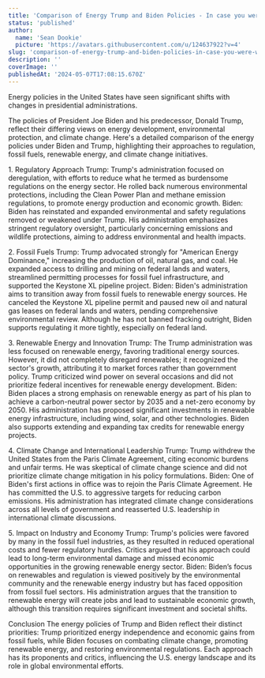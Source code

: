 ```yaml
---
title: 'Comparison of Energy Trump and Biden Policies - In case you were wondering where the two stand.'
status: 'published'
author:
  name: 'Sean Dookie'
  picture: 'https://avatars.githubusercontent.com/u/124637922?v=4'
slug: 'comparison-of-energy-trump-and-biden-policies-in-case-you-were-wondering-where-the-two-stand'
description: ''
coverImage: ''
publishedAt: '2024-05-07T17:08:15.670Z'
---
```


Energy policies in the United States have seen significant shifts with changes in presidential administrations.

The policies of President Joe Biden and his predecessor, Donald Trump, reflect their differing views on energy development, environmental protection, and climate change. Here's a detailed comparison of the energy policies under Biden and Trump, highlighting their approaches to regulation, fossil fuels, renewable energy, and climate change initiatives.

1\. Regulatory Approach Trump: Trump's administration focused on deregulation, with efforts to reduce what he termed as burdensome regulations on the energy sector. He rolled back numerous environmental protections, including the Clean Power Plan and methane emission regulations, to promote energy production and economic growth. Biden: Biden has reinstated and expanded environmental and safety regulations removed or weakened under Trump. His administration emphasizes stringent regulatory oversight, particularly concerning emissions and wildlife protections, aiming to address environmental and health impacts.

2\. Fossil Fuels Trump: Trump advocated strongly for "American Energy Dominance," increasing the production of oil, natural gas, and coal. He expanded access to drilling and mining on federal lands and waters, streamlined permitting processes for fossil fuel infrastructure, and supported the Keystone XL pipeline project. Biden: Biden's administration aims to transition away from fossil fuels to renewable energy sources. He canceled the Keystone XL pipeline permit and paused new oil and natural gas leases on federal lands and waters, pending comprehensive environmental review. Although he has not banned fracking outright, Biden supports regulating it more tightly, especially on federal land.

3\. Renewable Energy and Innovation Trump: The Trump administration was less focused on renewable energy, favoring traditional energy sources. However, it did not completely disregard renewables; it recognized the sector's growth, attributing it to market forces rather than government policy. Trump criticized wind power on several occasions and did not prioritize federal incentives for renewable energy development. Biden: Biden places a strong emphasis on renewable energy as part of his plan to achieve a carbon-neutral power sector by 2035 and a net-zero economy by 2050. His administration has proposed significant investments in renewable energy infrastructure, including wind, solar, and other technologies. Biden also supports extending and expanding tax credits for renewable energy projects.

4\. Climate Change and International Leadership Trump: Trump withdrew the United States from the Paris Climate Agreement, citing economic burdens and unfair terms. He was skeptical of climate change science and did not prioritize climate change mitigation in his policy formulations. Biden: One of Biden's first actions in office was to rejoin the Paris Climate Agreement. He has committed the U.S. to aggressive targets for reducing carbon emissions. His administration has integrated climate change considerations across all levels of government and reasserted U.S. leadership in international climate discussions.

5\. Impact on Industry and Economy Trump: Trump's policies were favored by many in the fossil fuel industries, as they resulted in reduced operational costs and fewer regulatory hurdles. Critics argued that his approach could lead to long-term environmental damage and missed economic opportunities in the growing renewable energy sector. Biden: Biden’s focus on renewables and regulation is viewed positively by the environmental community and the renewable energy industry but has faced opposition from fossil fuel sectors. His administration argues that the transition to renewable energy will create jobs and lead to sustainable economic growth, although this transition requires significant investment and societal shifts.

Conclusion The energy policies of Trump and Biden reflect their distinct priorities: Trump prioritized energy independence and economic gains from fossil fuels, while Biden focuses on combating climate change, promoting renewable energy, and restoring environmental regulations. Each approach has its proponents and critics, influencing the U.S. energy landscape and its role in global environmental efforts.

